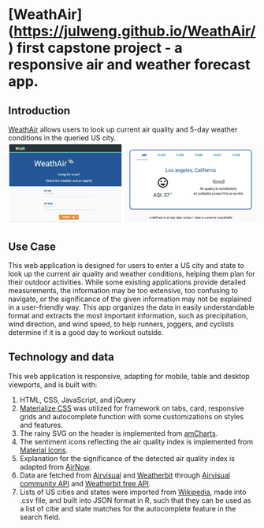 # [WeathAir] (https://julweng.github.io/WeathAir/) first capstone project - a responsive air and weather forecast app.

## Introduction  
[WeathAir](https://julweng.github.io/WeathAir/) allows users to look up current air quality and 5-day weather conditions in the queried US city.  
![Screenshot](/docs/screenshot.png)  

## Use Case  
This web application is designed for users to enter a US city and state to look up the current air quality and weather conditions, helping them plan for their outdoor activities. While some existing applications provide detailed measurements, the information may be too extensive, too confusing to navigate, or the significance of the given information may not be explained in a user-friendly way. This app organizes the data in easily understandable format and extracts the most important information, such as precipitation, wind direction, and wind speed, to help runners, joggers, and cyclists determine if it is a good day to workout outside.  

## Technology and data
This web application is responsive, adapting for mobile, table and desktop viewports, and is built with:  
1. HTML, CSS, JavaScript, and jQuery  
2. [Materialize CSS](http://materializecss.com/) was utilized for framework on tabs, card, responsive grids and autocomplete function with some customizations on styles and features.  
3. The rainy SVG on the header is implemented from [amCharts](https://www.amcharts.com/free-animated-svg-weather-icons/).  
4. The sentiment icons reflecting the air quality index is implemented from [Material Icons](https://material.io/icons/).
5. Explanation for the significance of the detected air quality index is adapted from [AirNow](https://www.airnow.gov/).
6. Data are fetched from [Airvisual](https://airvisual.com/) and [Weatherbit](https://www.weatherbit.io/) through [Airvisual community API](https://airvisual.com/api) and [Weatherbit free API](https://www.weatherbit.io/api).
7. Lists of US cities and states were imported from [Wikipedia](https://www.wikipedia.org/), made into .csv file, and built into JSON format in R, such that they can be used as a list of citie and state matches for the autocomplete feature in the search field.  
